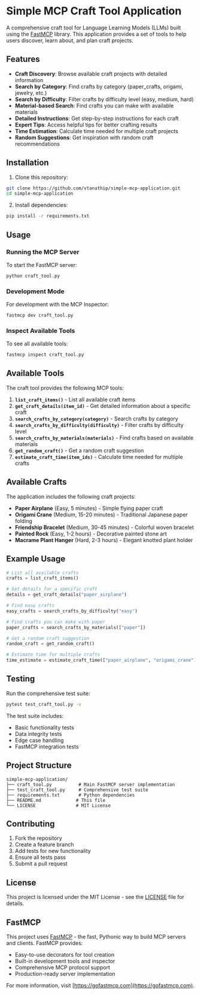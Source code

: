 # Simple MCP Craft Tool Application

A comprehensive craft tool for Language Learning Models (LLMs) built using the [FastMCP](https://gofastmcp.com) library. This application provides a set of tools to help users discover, learn about, and plan craft projects.

## Features

- **Craft Discovery**: Browse available craft projects with detailed information
- **Search by Category**: Find crafts by category (paper_crafts, origami, jewelry, etc.)
- **Search by Difficulty**: Filter crafts by difficulty level (easy, medium, hard)
- **Material-based Search**: Find crafts you can make with available materials
- **Detailed Instructions**: Get step-by-step instructions for each craft
- **Expert Tips**: Access helpful tips for better crafting results
- **Time Estimation**: Calculate time needed for multiple craft projects
- **Random Suggestions**: Get inspiration with random craft recommendations

## Installation

1. Clone this repository:
```bash
git clone https://github.com/vtanathip/simple-mcp-application.git
cd simple-mcp-application
```

2. Install dependencies:
```bash
pip install -r requirements.txt
```

## Usage

### Running the MCP Server

To start the FastMCP server:
```bash
python craft_tool.py
```

### Development Mode

For development with the MCP Inspector:
```bash
fastmcp dev craft_tool.py
```

### Inspect Available Tools

To see all available tools:
```bash
fastmcp inspect craft_tool.py
```

## Available Tools

The craft tool provides the following MCP tools:

1. **`list_craft_items()`** - List all available craft items
2. **`get_craft_details(item_id)`** - Get detailed information about a specific craft
3. **`search_crafts_by_category(category)`** - Search crafts by category
4. **`search_crafts_by_difficulty(difficulty)`** - Filter crafts by difficulty level
5. **`search_crafts_by_materials(materials)`** - Find crafts based on available materials
6. **`get_random_craft()`** - Get a random craft suggestion
7. **`estimate_craft_time(item_ids)`** - Calculate time needed for multiple crafts

## Available Crafts

The application includes the following craft projects:

- **Paper Airplane** (Easy, 5 minutes) - Simple flying paper craft
- **Origami Crane** (Medium, 15-20 minutes) - Traditional Japanese paper folding
- **Friendship Bracelet** (Medium, 30-45 minutes) - Colorful woven bracelet
- **Painted Rock** (Easy, 1-2 hours) - Decorative painted stone art
- **Macrame Plant Hanger** (Hard, 2-3 hours) - Elegant knotted plant holder

## Example Usage

```python
# List all available crafts
crafts = list_craft_items()

# Get details for a specific craft
details = get_craft_details("paper_airplane")

# Find easy crafts
easy_crafts = search_crafts_by_difficulty("easy")

# Find crafts you can make with paper
paper_crafts = search_crafts_by_materials(["paper"])

# Get a random craft suggestion
random_craft = get_random_craft()

# Estimate time for multiple crafts
time_estimate = estimate_craft_time(["paper_airplane", "origami_crane"])
```

## Testing

Run the comprehensive test suite:
```bash
pytest test_craft_tool.py -v
```

The test suite includes:
- Basic functionality tests
- Data integrity tests
- Edge case handling
- FastMCP integration tests

## Project Structure

```
simple-mcp-application/
├── craft_tool.py          # Main FastMCP server implementation
├── test_craft_tool.py     # Comprehensive test suite
├── requirements.txt       # Python dependencies
├── README.md             # This file
└── LICENSE               # MIT License
```

## Contributing

1. Fork the repository
2. Create a feature branch
3. Add tests for new functionality
4. Ensure all tests pass
5. Submit a pull request

## License

This project is licensed under the MIT License - see the [LICENSE](LICENSE) file for details.

## FastMCP

This project uses [FastMCP](https://gofastmcp.com) - the fast, Pythonic way to build MCP servers and clients. FastMCP provides:

- Easy-to-use decorators for tool creation
- Built-in development tools and inspector
- Comprehensive MCP protocol support
- Production-ready server implementation

For more information, visit [https://gofastmcp.com](https://gofastmcp.com).
